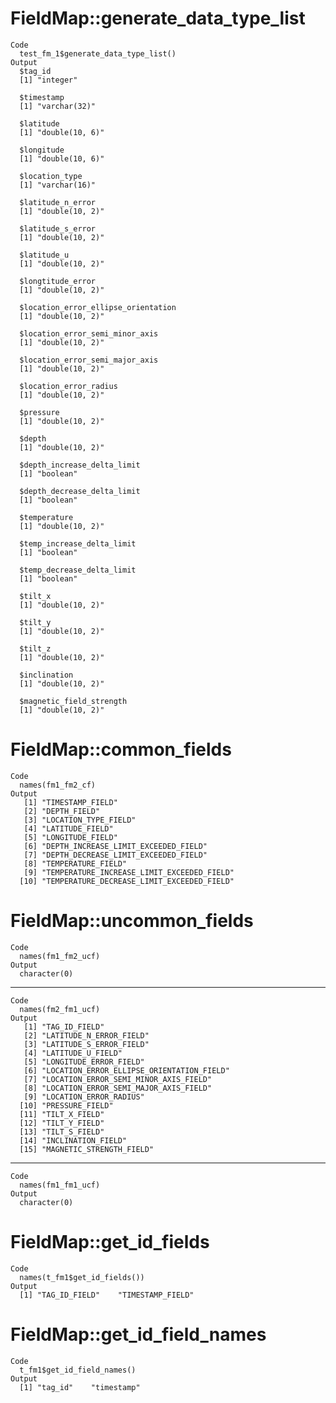 # FieldMap::generate_data_type_list

    Code
      test_fm_1$generate_data_type_list()
    Output
      $tag_id
      [1] "integer"
      
      $timestamp
      [1] "varchar(32)"
      
      $latitude
      [1] "double(10, 6)"
      
      $longitude
      [1] "double(10, 6)"
      
      $location_type
      [1] "varchar(16)"
      
      $latitude_n_error
      [1] "double(10, 2)"
      
      $latitude_s_error
      [1] "double(10, 2)"
      
      $latitude_u
      [1] "double(10, 2)"
      
      $longtitude_error
      [1] "double(10, 2)"
      
      $location_error_ellipse_orientation
      [1] "double(10, 2)"
      
      $location_error_semi_minor_axis
      [1] "double(10, 2)"
      
      $location_error_semi_major_axis
      [1] "double(10, 2)"
      
      $location_error_radius
      [1] "double(10, 2)"
      
      $pressure
      [1] "double(10, 2)"
      
      $depth
      [1] "double(10, 2)"
      
      $depth_increase_delta_limit
      [1] "boolean"
      
      $depth_decrease_delta_limit
      [1] "boolean"
      
      $temperature
      [1] "double(10, 2)"
      
      $temp_increase_delta_limit
      [1] "boolean"
      
      $temp_decrease_delta_limit
      [1] "boolean"
      
      $tilt_x
      [1] "double(10, 2)"
      
      $tilt_y
      [1] "double(10, 2)"
      
      $tilt_z
      [1] "double(10, 2)"
      
      $inclination
      [1] "double(10, 2)"
      
      $magnetic_field_strength
      [1] "double(10, 2)"
      

# FieldMap::common_fields

    Code
      names(fm1_fm2_cf)
    Output
       [1] "TIMESTAMP_FIELD"                          
       [2] "DEPTH_FIELD"                              
       [3] "LOCATION_TYPE_FIELD"                      
       [4] "LATITUDE_FIELD"                           
       [5] "LONGITUDE_FIELD"                          
       [6] "DEPTH_INCREASE_LIMIT_EXCEEDED_FIELD"      
       [7] "DEPTH_DECREASE_LIMIT_EXCEEDED_FIELD"      
       [8] "TEMPERATURE_FIELD"                        
       [9] "TEMPERATURE_INCREASE_LIMIT_EXCEEDED_FIELD"
      [10] "TEMPERATURE_DECREASE_LIMIT_EXCEEDED_FIELD"

# FieldMap::uncommon_fields

    Code
      names(fm1_fm2_ucf)
    Output
      character(0)

---

    Code
      names(fm2_fm1_ucf)
    Output
       [1] "TAG_ID_FIELD"                            
       [2] "LATITUDE_N_ERROR_FIELD"                  
       [3] "LATITUDE_S_ERROR_FIELD"                  
       [4] "LATITUDE_U_FIELD"                        
       [5] "LONGITUDE_ERROR_FIELD"                   
       [6] "LOCATION_ERROR_ELLIPSE_ORIENTATION_FIELD"
       [7] "LOCATION_ERROR_SEMI_MINOR_AXIS_FIELD"    
       [8] "LOCATION_ERROR_SEMI_MAJOR_AXIS_FIELD"    
       [9] "LOCATION_ERROR_RADIUS"                   
      [10] "PRESSURE_FIELD"                          
      [11] "TILT_X_FIELD"                            
      [12] "TILT_Y_FIELD"                            
      [13] "TILT_S_FIELD"                            
      [14] "INCLINATION_FIELD"                       
      [15] "MAGNETIC_STRENGTH_FIELD"                 

---

    Code
      names(fm1_fm1_ucf)
    Output
      character(0)

# FieldMap::get_id_fields

    Code
      names(t_fm1$get_id_fields())
    Output
      [1] "TAG_ID_FIELD"    "TIMESTAMP_FIELD"

# FieldMap::get_id_field_names

    Code
      t_fm1$get_id_field_names()
    Output
      [1] "tag_id"    "timestamp"

